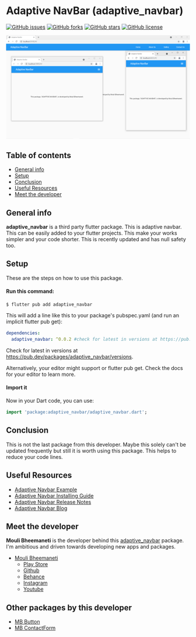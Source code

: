 # Adaptive NavBar (adaptive_navbar)

[![GitHub issues](https://img.shields.io/github/issues/moulibheemaneti/adaptive_navbar)](https://github.com/moulibheemaneti/adaptive_navbar/issues)
[![GitHub forks](https://img.shields.io/github/forks/moulibheemaneti/adaptive_navbar)](https://github.com/moulibheemaneti/adaptive_navbar/network)
[![GitHub stars](https://img.shields.io/github/stars/moulibheemaneti/adaptive_navbar)](https://github.com/moulibheemaneti/adaptive_navbar/stargazers)
[![GitHub license](https://img.shields.io/github/license/moulibheemaneti/adaptive_navbar)](https://github.com/moulibheemaneti/adaptive_navbar/blob/master/LICENSE)

![Adaptive Navbar](screenshots/adaptive_navbar.png)

## Table of contents
* [General info](#general-info)
* [Setup](#setup)
* [Conclusion](#conclusion)
* [Useful Resources](#useful-resources)
* [Meet the developer](#meet-the-developer)

## General info
**adaptive_navbar** is a third party flutter package. This is adaptive navbar. This can be easily added to your flutter projects. This make your works simpler and your code shorter. This is recently updated and has null safety too. 
	
## Setup
These are the steps on how to use this package.

#### Run this command:

```
$ flutter pub add adaptive_navbar
```

This will add a line like this to your package's pubspec.yaml (and run an implicit flutter pub get):
```yaml
dependencies:
  adaptive_navbar: ^0.0.2 #check for latest in versions at https://pub.dev/packages/adaptive_navbar/versions
```
Check for latest in versions at https://pub.dev/packages/adaptive_navbar/versions.

Alternatively, your editor might support or flutter pub get. Check the docs for your editor to learn more.

#### Import it
Now in your Dart code, you can use:
```dart
import 'package:adaptive_navbar/adaptive_navbar.dart';
```

## Conclusion
This is not the last package from this developer. Maybe this solely can't be updated frequently but still it is worth using this package. This helps to reduce your code lines.

## Useful Resources
* [Adaptive Navbar Example](https://pub.dev/packages/adaptive_navbar/example)
* [Adaptive Navbar Installing Guide](https://pub.dev/packages/adaptive_navbar/install)
* [Adaptive Navbar Release Notes](https://pub.dev/packages/adaptive_navbar/changelog)
* [Adaptive Navbar Blog](https://medium.com/@moulibheemaneti/adaptive-navbar-in-flutter-by-mouli-bheemaneti-46e16b62c400)

## Meet the developer
**Mouli Bheemaneti** is the developer behind this [adaptive_navbar](https://pub.dev/packages/adaptive_navbar) package. I'm ambitious and driven towards developing new apps and packages.
* [Mouli Bheemaneti](https://www.moulibheemaneti.com)
	* [Play Store](https://play.google.com/store/apps/dev?id=5025838786028729109)
	* [Github](https://www.github.com/moulibheemaneti)
	* [Behance](https://www.behance.com/moulibheemaneti)
	* [Instagram](https://www.instagram.com/mouli.bheemaneti)
	* [Youtube](https://www.youtube.com/bemouli)

## Other packages by this developer
* [MB Button](https://pub.dev/packages/mb_button)
* [MB ContactForm](https://pub.dev/packages/mb_contact_form)
